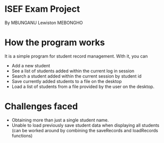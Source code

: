 # ISEF Exam Project

By MBUNGANU Lewiston MEBONGHO

# How the program works

It is a simple program for student record management. With it, you can

- Add a new student
- See a list of students added within the current log in session
- Search a student added within the current session by student id
- Save currently added students to a file on the desktop
- Load a list of students from a file provided by the user on the desktop.

# Challenges faced

- Obtaining more than just a single student name.
- Unable to load previously save student data when displaying all students (can be worked around by combining the saveRecords and loadRecords functions)